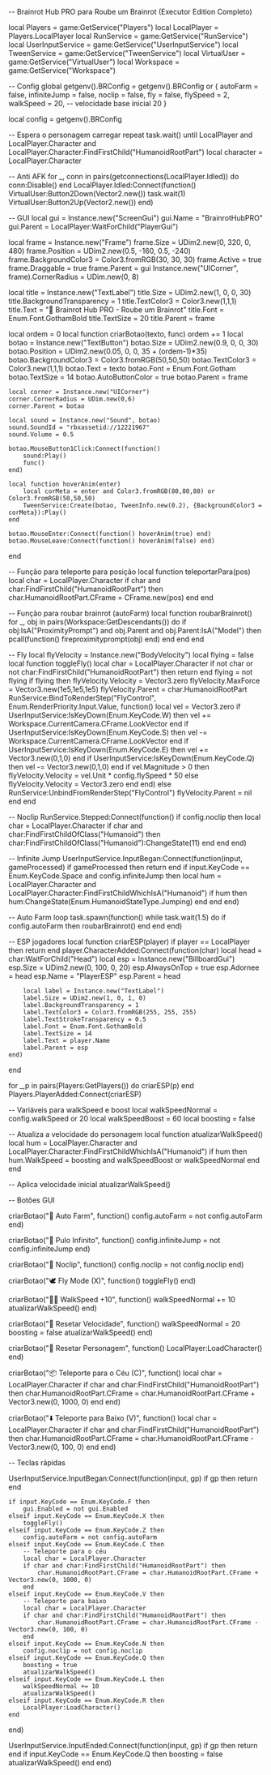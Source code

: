 -- Brainrot Hub PRO para Roube um Brainrot (Executor Edition Completo)

local Players = game:GetService("Players")
local LocalPlayer = Players.LocalPlayer
local RunService = game:GetService("RunService")
local UserInputService = game:GetService("UserInputService")
local TweenService = game:GetService("TweenService")
local VirtualUser = game:GetService("VirtualUser")
local Workspace = game:GetService("Workspace")

-- Config global
getgenv().BRConfig = getgenv().BRConfig or {
    autoFarm = false,
    infiniteJump = false,
    noclip = false,
    fly = false,
    flySpeed = 2,
    walkSpeed = 20, -- velocidade base inicial 20
}

local config = getgenv().BRConfig

-- Espera o personagem carregar
repeat task.wait() until LocalPlayer and LocalPlayer.Character and LocalPlayer.Character:FindFirstChild("HumanoidRootPart")
local character = LocalPlayer.Character

-- Anti AFK
for _, conn in pairs(getconnections(LocalPlayer.Idled)) do
    conn:Disable()
end
LocalPlayer.Idled:Connect(function()
    VirtualUser:Button2Down(Vector2.new())
    task.wait(1)
    VirtualUser:Button2Up(Vector2.new())
end)

-- GUI
local gui = Instance.new("ScreenGui")
gui.Name = "BrainrotHubPRO"
gui.Parent = LocalPlayer:WaitForChild("PlayerGui")

local frame = Instance.new("Frame")
frame.Size = UDim2.new(0, 320, 0, 480)
frame.Position = UDim2.new(0.5, -160, 0.5, -240)
frame.BackgroundColor3 = Color3.fromRGB(30, 30, 30)
frame.Active = true
frame.Draggable = true
frame.Parent = gui
Instance.new("UICorner", frame).CornerRadius = UDim.new(0, 8)

local title = Instance.new("TextLabel")
title.Size = UDim2.new(1, 0, 0, 30)
title.BackgroundTransparency = 1
title.TextColor3 = Color3.new(1,1,1)
title.Text = "🧠 Brainrot Hub PRO - Roube um Brainrot"
title.Font = Enum.Font.GothamBold
title.TextSize = 20
title.Parent = frame

local ordem = 0
local function criarBotao(texto, func)
    ordem += 1
    local botao = Instance.new("TextButton")
    botao.Size = UDim2.new(0.9, 0, 0, 30)
    botao.Position = UDim2.new(0.05, 0, 0, 35 + (ordem-1)*35)
    botao.BackgroundColor3 = Color3.fromRGB(50,50,50)
    botao.TextColor3 = Color3.new(1,1,1)
    botao.Text = texto
    botao.Font = Enum.Font.Gotham
    botao.TextSize = 14
    botao.AutoButtonColor = true
    botao.Parent = frame

    local corner = Instance.new("UICorner")
    corner.CornerRadius = UDim.new(0,6)
    corner.Parent = botao

    local sound = Instance.new("Sound", botao)
    sound.SoundId = "rbxassetid://12221967"
    sound.Volume = 0.5

    botao.MouseButton1Click:Connect(function()
        sound:Play()
        func()
    end)

    local function hoverAnim(enter)
        local corMeta = enter and Color3.fromRGB(80,80,80) or Color3.fromRGB(50,50,50)
        TweenService:Create(botao, TweenInfo.new(0.2), {BackgroundColor3 = corMeta}):Play()
    end

    botao.MouseEnter:Connect(function() hoverAnim(true) end)
    botao.MouseLeave:Connect(function() hoverAnim(false) end)
end

-- Função para teleporte para posição
local function teleportarPara(pos)
    local char = LocalPlayer.Character
    if char and char:FindFirstChild("HumanoidRootPart") then
        char.HumanoidRootPart.CFrame = CFrame.new(pos)
    end
end

-- Função para roubar brainrot (autoFarm)
local function roubarBrainrot()
    for _, obj in pairs(Workspace:GetDescendants()) do
        if obj:IsA("ProximityPrompt") and obj.Parent and obj.Parent:IsA("Model") then
            pcall(function()
                fireproximityprompt(obj)
            end)
        end
    end
end

-- Fly
local flyVelocity = Instance.new("BodyVelocity")
local flying = false
local function toggleFly()
    local char = LocalPlayer.Character
    if not char or not char:FindFirstChild("HumanoidRootPart") then return end
    flying = not flying
    if flying then
        flyVelocity.Velocity = Vector3.zero
        flyVelocity.MaxForce = Vector3.new(1e5,1e5,1e5)
        flyVelocity.Parent = char.HumanoidRootPart
        RunService:BindToRenderStep("FlyControl", Enum.RenderPriority.Input.Value, function()
            local vel = Vector3.zero
            if UserInputService:IsKeyDown(Enum.KeyCode.W) then vel += Workspace.CurrentCamera.CFrame.LookVector end
            if UserInputService:IsKeyDown(Enum.KeyCode.S) then vel -= Workspace.CurrentCamera.CFrame.LookVector end
            if UserInputService:IsKeyDown(Enum.KeyCode.E) then vel += Vector3.new(0,1,0) end
            if UserInputService:IsKeyDown(Enum.KeyCode.Q) then vel -= Vector3.new(0,1,0) end
            if vel.Magnitude > 0 then
                flyVelocity.Velocity = vel.Unit * config.flySpeed * 50
            else
                flyVelocity.Velocity = Vector3.zero
            end
        end)
    else
        RunService:UnbindFromRenderStep("FlyControl")
        flyVelocity.Parent = nil
    end
end

-- Noclip
RunService.Stepped:Connect(function()
    if config.noclip then
        local char = LocalPlayer.Character
        if char and char:FindFirstChildOfClass("Humanoid") then
            char:FindFirstChildOfClass("Humanoid"):ChangeState(11)
        end
    end
end)

-- Infinite Jump
UserInputService.InputBegan:Connect(function(input, gameProcessed)
    if gameProcessed then return end
    if input.KeyCode == Enum.KeyCode.Space and config.infiniteJump then
        local hum = LocalPlayer.Character and LocalPlayer.Character:FindFirstChildWhichIsA("Humanoid")
        if hum then hum:ChangeState(Enum.HumanoidStateType.Jumping) end
    end
end)

-- Auto Farm loop
task.spawn(function()
    while task.wait(1.5) do
        if config.autoFarm then
            roubarBrainrot()
        end
    end
end)

-- ESP jogadores
local function criarESP(player)
    if player == LocalPlayer then return end
    player.CharacterAdded:Connect(function(char)
        local head = char:WaitForChild("Head")
        local esp = Instance.new("BillboardGui")
        esp.Size = UDim2.new(0, 100, 0, 20)
        esp.AlwaysOnTop = true
        esp.Adornee = head
        esp.Name = "PlayerESP"
        esp.Parent = head

        local label = Instance.new("TextLabel")
        label.Size = UDim2.new(1, 0, 1, 0)
        label.BackgroundTransparency = 1
        label.TextColor3 = Color3.fromRGB(255, 255, 255)
        label.TextStrokeTransparency = 0.5
        label.Font = Enum.Font.GothamBold
        label.TextSize = 14
        label.Text = player.Name
        label.Parent = esp
    end)
end

for _,p in pairs(Players:GetPlayers()) do criarESP(p) end
Players.PlayerAdded:Connect(criarESP)

-- Variáveis para walkSpeed e boost
local walkSpeedNormal = config.walkSpeed or 20
local walkSpeedBoost = 60
local boosting = false

-- Atualiza a velocidade do personagem
local function atualizarWalkSpeed()
    local hum = LocalPlayer.Character and LocalPlayer.Character:FindFirstChildWhichIsA("Humanoid")
    if hum then
        hum.WalkSpeed = boosting and walkSpeedBoost or walkSpeedNormal
    end
end

-- Aplica velocidade inicial
atualizarWalkSpeed()

-- Botões GUI

criarBotao("🧠 Auto Farm", function()
    config.autoFarm = not config.autoFarm
end)

criarBotao("🦘 Pulo Infinito", function()
    config.infiniteJump = not config.infiniteJump
end)

criarBotao("🚷 Noclip", function()
    config.noclip = not config.noclip
end)

criarBotao("🕊️ Fly Mode (X)", function()
    toggleFly()
end)

criarBotao("🏃‍♂️ WalkSpeed +10", function()
    walkSpeedNormal += 10
    atualizarWalkSpeed()
end)

criarBotao("🔄 Resetar Velocidade", function()
    walkSpeedNormal = 20
    boosting = false
    atualizarWalkSpeed()
end)

criarBotao("🔄 Resetar Personagem", function()
    LocalPlayer:LoadCharacter()
end)

criarBotao("📦 Teleporte para o Céu (C)", function()
    local char = LocalPlayer.Character
    if char and char:FindFirstChild("HumanoidRootPart") then
        char.HumanoidRootPart.CFrame = char.HumanoidRootPart.CFrame + Vector3.new(0, 1000, 0)
    end
end)

criarBotao("⬇️ Teleporte para Baixo (V)", function()
    local char = LocalPlayer.Character
    if char and char:FindFirstChild("HumanoidRootPart") then
        char.HumanoidRootPart.CFrame = char.HumanoidRootPart.CFrame - Vector3.new(0, 100, 0)
    end
end)

-- Teclas rápidas

UserInputService.InputBegan:Connect(function(input, gp)
    if gp then return end

    if input.KeyCode == Enum.KeyCode.F then
        gui.Enabled = not gui.Enabled
    elseif input.KeyCode == Enum.KeyCode.X then
        toggleFly()
    elseif input.KeyCode == Enum.KeyCode.Z then
        config.autoFarm = not config.autoFarm
    elseif input.KeyCode == Enum.KeyCode.C then
        -- Teleporte para o céu
        local char = LocalPlayer.Character
        if char and char:FindFirstChild("HumanoidRootPart") then
            char.HumanoidRootPart.CFrame = char.HumanoidRootPart.CFrame + Vector3.new(0, 1000, 0)
        end
    elseif input.KeyCode == Enum.KeyCode.V then
        -- Teleporte para baixo
        local char = LocalPlayer.Character
        if char and char:FindFirstChild("HumanoidRootPart") then
            char.HumanoidRootPart.CFrame = char.HumanoidRootPart.CFrame - Vector3.new(0, 100, 0)
        end
    elseif input.KeyCode == Enum.KeyCode.N then
        config.noclip = not config.noclip
    elseif input.KeyCode == Enum.KeyCode.Q then
        boosting = true
        atualizarWalkSpeed()
    elseif input.KeyCode == Enum.KeyCode.L then
        walkSpeedNormal += 10
        atualizarWalkSpeed()
    elseif input.KeyCode == Enum.KeyCode.R then
        LocalPlayer:LoadCharacter()
    end
end)

UserInputService.InputEnded:Connect(function(input, gp)
    if gp then return end
    if input.KeyCode == Enum.KeyCode.Q then
        boosting = false
        atualizarWalkSpeed()
    end
end)
